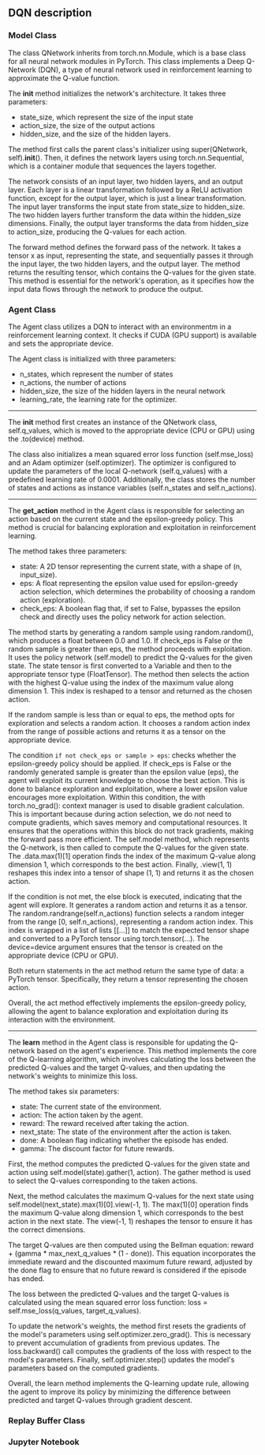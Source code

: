 ## DQN description

### Model Class

The class QNetwork inherits from torch.nn.Module, which is a base class for all neural network modules in PyTorch. This class implements a Deep Q-Network (DQN), a type of neural network used in reinforcement learning to approximate the Q-value function.

The __init__ method initializes the network's architecture. It takes three parameters:

- state_size, which represent the size of the input state
- action_size, the size of the output actions
- hidden_size, and the size of the hidden layers.

The method first calls the parent class's initializer using super(QNetwork, self).__init__(). Then, it defines the network layers using torch.nn.Sequential, which is a container module that sequences the layers together.

The network consists of an input layer, two hidden layers, and an output layer. Each layer is a linear transformation followed by a ReLU activation function, except for the output layer, which is just a linear transformation. The input layer transforms the input state from state_size to hidden_size. The two hidden layers further transform the data within the hidden_size dimensions. Finally, the output layer transforms the data from hidden_size to action_size, producing the Q-values for each action.

The forward method defines the forward pass of the network. It takes a tensor x as input, representing the state, and sequentially passes it through the input layer, the two hidden layers, and the output layer. The method returns the resulting tensor, which contains the Q-values for the given state. This method is essential for the network's operation, as it specifies how the input data flows through the network to produce the output.

### Agent Class

The Agent class utilizes a DQN to interact with an environmentm in a reinforcement learning context. It checks if CUDA (GPU support) is available and sets the appropriate device.

The Agent class is initialized with three parameters: 
- n_states, which represent the number of states
- n_actions, the number of actions
- hidden_size, the size of the hidden layers in the neural network
- learning_rate, the learning rate for the optimizer.

-------

The __init__ method first creates an instance of the QNetwork class, self.q_values, which is moved to the appropriate device (CPU or GPU) using the .to(device) method.

The class also initializes a mean squared error loss function (self.mse_loss) and an Adam optimizer (self.optimizer). The optimizer is configured to update the parameters of the local Q-network (self.q_values) with a predefined learning rate of 0.0001. Additionally, the class stores the number of states and actions as instance variables (self.n_states and self.n_actions).

---------

The __get_action__ method in the Agent class is responsible for selecting an action based on the current state and the epsilon-greedy policy. This method is crucial for balancing exploration and exploitation in reinforcement learning.

The method takes three parameters:

- state: A 2D tensor representing the current state, with a shape of (n, input_size).
- eps: A float representing the epsilon value used for epsilon-greedy action selection, which determines the probability of choosing a random action (exploration).
- check_eps: A boolean flag that, if set to False, bypasses the epsilon check and directly uses the policy network for action selection.

The method starts by generating a random sample using random.random(), which produces a float between 0.0 and 1.0. If check_eps is False or the random sample is greater than eps, the method proceeds with exploitation. It uses the policy network (self.model) to predict the Q-values for the given state. The state tensor is first converted to a Variable and then to the appropriate tensor type (FloatTensor). The method then selects the action with the highest Q-value using the index of the maximum value along dimension 1. This index is reshaped to a tensor and returned as the chosen action.

If the random sample is less than or equal to eps, the method opts for exploration and selects a random action. It chooses a random action index from the range of possible actions and returns it as a tensor on the appropriate device.

The condition ```if not check_eps or sample > eps```: checks whether the epsilon-greedy policy should be applied. If check_eps is False or the randomly generated sample is greater than the epsilon value (eps), the agent will exploit its current knowledge to choose the best action. This is done to balance exploration and exploitation, where a lower epsilon value encourages more exploitation. Within this condition, the with torch.no_grad(): context manager is used to disable gradient calculation. This is important because during action selection, we do not need to compute gradients, which saves memory and computational resources. It ensures that the operations within this block do not track gradients, making the forward pass more efficient. The self.model method, which represents the Q-network, is then called to compute the Q-values for the given state. The .data.max(1)[1] operation finds the index of the maximum Q-value along dimension 1, which corresponds to the best action. Finally, .view(1, 1) reshapes this index into a tensor of shape (1, 1) and returns it as the chosen action.

If the condition is not met, the else block is executed, indicating that the agent will explore. It generates a random action and returns it as a tensor. The random.randrange(self.n_actions) function selects a random integer from the range [0, self.n_actions), representing a random action index. This index is wrapped in a list of lists [[...]] to match the expected tensor shape and converted to a PyTorch tensor using torch.tensor(...). The device=device argument ensures that the tensor is created on the appropriate device (CPU or GPU).

Both return statements in the act method return the same type of data: a PyTorch tensor. Specifically, they return a tensor representing the chosen action.

Overall, the act method effectively implements the epsilon-greedy policy, allowing the agent to balance exploration and exploitation during its interaction with the environment.

---

The __learn__ method in the Agent class is responsible for updating the Q-network based on the agent's experience. This method implements the core of the Q-learning algorithm, which involves calculating the loss between the predicted Q-values and the target Q-values, and then updating the network's weights to minimize this loss.

The method takes six parameters:

- state: The current state of the environment.
- action: The action taken by the agent.
- reward: The reward received after taking the action.
- next_state: The state of the environment after the action is taken.
- done: A boolean flag indicating whether the episode has ended.
- gamma: The discount factor for future rewards.

First, the method computes the predicted Q-values for the given state and action using self.model(state).gather(1, action). The gather method is used to select the Q-values corresponding to the taken actions.

Next, the method calculates the maximum Q-values for the next state using self.model(next_state).max(1)[0].view(-1, 1). The max(1)[0] operation finds the maximum Q-value along dimension 1, which corresponds to the best action in the next state. The view(-1, 1) reshapes the tensor to ensure it has the correct dimensions.

The target Q-values are then computed using the Bellman equation: reward + (gamma * max_next_q_values * (1 - done)). This equation incorporates the immediate reward and the discounted maximum future reward, adjusted by the done flag to ensure that no future reward is considered if the episode has ended.

The loss between the predicted Q-values and the target Q-values is calculated using the mean squared error loss function: loss = self.mse_loss(q_values, target_q_values).

To update the network's weights, the method first resets the gradients of the model's parameters using self.optimizer.zero_grad(). This is necessary to prevent accumulation of gradients from previous updates. The loss.backward() call computes the gradients of the loss with respect to the model's parameters. Finally, self.optimizer.step() updates the model's parameters based on the computed gradients.

Overall, the learn method implements the Q-learning update rule, allowing the agent to improve its policy by minimizing the difference between predicted and target Q-values through gradient descent.

### Replay Buffer Class

### Jupyter Notebook

